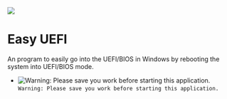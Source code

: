 ![](https://lh3.google.com/u/0/d/1IDbDWUereqEkcI4MWkrSFCyOuCBQlDnE=w1600-h722-iv2)
# Easy UEFI
An program to easily go into the UEFI/BIOS in Windows by rebooting the system into UEFI/BIOS mode.

- ![Warning: Please save you work before starting this application.](https://via.placeholder.com/15/f03c15/000000?text=+) `Warning: Please save you work before starting this application.`

